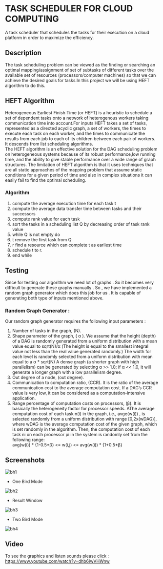 # TASK SCHEDULER FOR CLOUD COMPUTING
 A task scheduler that schedules the tasks for their execution on a cloud platform in order to maximize the efficiency.

## Description
The task scheduling problem can be viewed as the finding or searching an optimal mapping/assignment of set of subtasks of different tasks over the available set of resources (processors/computer machines) so that we can achieve the desired goals for tasks.In this project we will be using HEFT algorithm to do this.

## HEFT Algorithm
 Heterogeneous Earliest Finish Time (or HEFT) is a heuristic to schedule a set of dependent tasks onto a network of heterogenous workers taking communication time into account.For inputs HEFT takes a set of tasks, represented as a directed acyclic graph, a set of workers, the times to execute each task on each worker, and the times to communicate the results from each job to each of its children between each pair of workers. It descends from list scheduling algorithms.<br />The HEFT algorithm is an effective solution for the DAG scheduling problem on heterogeneous systems because of its robust performance,low running time, and the ability to give stable performance over a wide range of graph structures. The limitation of HEFT algorithm is that it uses techniques that are all static approaches of the mapping problem that assume static conditions for a given period of time and also in complex situations it can easily fail to find the optimal scheduling.

### Algorithm
1.  compute the average execution time for each task t
1.  compute the average data transfer time between tasks and their successors
1.  compute rank value for each task
1.  sort the tasks in a scheduling list Q by decreasing order of task rank
value
1. while Q is not empty do
1. t remove the first task from Q
1. r find a resource which can complete t as earliest time
1. schedule t to r.
1. end while

## Testing
Since for testing our algorithm we need lot of graphs . So it becomes
very difficult to generate these graphs manually . So , we have
implemented a random graph generator which does this job for us . It
is capable of generating both type of inputs mentioned above.
 ### Random Graph Generator :
Our random graph generator requires the following input parameters :
1. Number of tasks in the graph, (N).
1. Shape parameter of the graph, ( &alpha; ). We assume that the height
(depth) of a DAG is randomly generated from a uniform distribution
with a mean value equal to sqrt(N)/&alpha; (The height is equal to the smallest
integral value not less than the real value generated randomly.) The
width for each level is randomly selected from a uniform distribution
with mean equal to a &alpha; * sqrt(N) A dense graph (a shorter graph with
high parallelism) can be generated by selecting &alpha; >> 1.0; if &alpha; << 1.0,
it will generate a longer graph with a low parallelism degree.
1. Out degree of a node, (out degree).
1. Communication to computation ratio, (CCR). It is the ratio of the average
communication cost to the average computation cost. If a DAG’s
CCR value is very low, it can be considered as a computation-intensive
application.
1. Range percentage of computation costs on processors, (&beta;). It is
basically the heterogeneity factor for processor speeds. AThe average computation cost of each task n(i) in the
graph, i.e., avge(w(i)) , is selected randomly from a uniform distribution
with range [0,2x(wDAG)], where wDAG is the average computation
cost of the given graph, which is set randomly in the algorithm.
Then, the computation cost of each task ni on each processor pi in the
system is randomly set from the following range: <br />
avg(w(i)) * {1-0.5*&beta;} <= w(i,j) <= avg(w(i)) * {1+0.5*&beta;}

## Screenshots
 
![bh1](https://user-images.githubusercontent.com/43703209/77549600-0e49dd80-6ed6-11ea-9715-f6b9d3be9d85.JPG)


- One Bird Mode


![bh2](https://user-images.githubusercontent.com/43703209/77549632-14d85500-6ed6-11ea-8340-f2b5f6b297f2.JPG)


- Result Window


![bh3](https://user-images.githubusercontent.com/43703209/77549649-199d0900-6ed6-11ea-833f-6e19e3734bd5.JPG)


- Two Bird Mode


![bh4](https://user-images.githubusercontent.com/43703209/77549670-1efa5380-6ed6-11ea-8608-b5aa5f125d1a.JPG)

## Video
 To see the graphics and listen sounds please click : 
 https://www.youtube.com/watch?v=dhb6IwVHWnw

